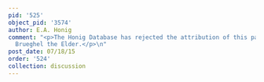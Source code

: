 ```yaml
---
pid: '525'
object_pid: '3574'
author: E.A. Honig
comment: "<p>The Honig Database has rejected the attribution of this painting to Jan
  Brueghel the Elder.</p>\n"
post_date: 07/18/15
order: '524'
collection: discussion
---
```

